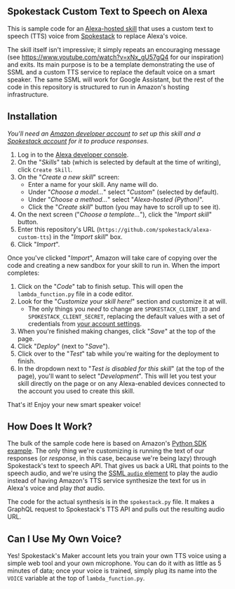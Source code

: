 ## Spokestack Custom Text to Speech on Alexa

This is sample code for an [Alexa-hosted skill](https://developer.amazon.com/en-US/docs/alexa/hosted-skills/build-a-skill-end-to-end-using-an-alexa-hosted-skill.html) that uses a custom text to speech (TTS) voice from [Spokestack](https://www.spokestack.io/) to replace Alexa's voice.

The skill itself isn't impressive; it simply repeats an encouraging message (see https://www.youtube.com/watch?v=xNx_gU57gQ4 for our inspiration) and exits. Its main purpose is to be a template demonstrating the use of SSML and a custom TTS service to replace the default voice on a smart speaker. The same SSML will work for Google Assistant, but the rest of the code in this repository is structured to run in Amazon's hosting infrastructure.

## Installation

_You'll need an [Amazon developer account](https://developer.amazon.com/) to set up this skill and a [Spokestack account](https://www.spokestack.io/create) for it to produce responses._

1. Log in to the [Alexa developer console](https://developer.amazon.com/alexa/console/ask#).
1. On the "*Skills*" tab (which is selected by default at the time of writing), click `Create Skill`.
1. On the "*Create a new skill*" screen:
    - Enter a name for your skill. Any name will do.
    - Under "*Choose a model...*" select "*Custom*" (selected by default).
    - Under "*Choose a method...*" select "*Alexa-hosted (Python)*".
    - Click the "*Create skill*" button (you may have to scroll up to see it).
1. On the next screen ("*Choose a template...*"), click the "*Import skill*" button.
1. Enter this repository's URL (`https://github.com/spokestack/alexa-custom-tts`) in the "*Import skill*" box.
1. Click "*Import*".

Once you've clicked "*Import*", Amazon will take care of copying over the code and creating a new sandbox for your skill to run in. When the import completes:
1. Click on the "*Code*" tab to finish setup. This will open the `lambda_function.py` file in a code editor. 
1. Look for the "*Customize your skill here!*" section and customize it at will.
    - The only things you _need_ to change are `SPOKESTACK_CLIENT_ID` and `SPOKESTACK_CLIENT_SECRET`, replacing the default values with a set of credentials from [your account settings](https://www.spokestack.io/account/settings#api).
1. When you're finished making changes, click "*Save*" at the top of the page.
1. Click "*Deploy*" (next to "*Save*").
1. Click over to the "*Test*" tab while you're waiting for the deployment to finish. 
1. In the dropdown next to "*Test is disabled for this skill*" (at the top of the page), you'll want to select "*Development*". This will let you test your skill directly on the page or on any Alexa-enabled devices connected to the account you used to create this skill.

That's it! Enjoy your new smart speaker voice!

## How Does It Work?

The bulk of the sample code here is based on Amazon's [Python SDK example](https://github.com/alexa/skill-sample-python-helloworld-decorators). The only thing we're customizing is running the text of our responses (or _response_, in this case, because we're being lazy) through Spokestack's text to speech API. That gives us back a URL that points to the speech audio, and we're using the [SSML `audio` element](https://www.w3.org/TR/speech-synthesis11/#S3.3.1) to play the audio instead of having Amazon's TTS service synthesize the text for us in Alexa's voice and play _that_ audio.

The code for the actual synthesis is in the `spokestack.py` file. It makes a GraphQL request to Spokestack's TTS API and pulls out the resulting audio URL.

## Can I Use My Own Voice?

Yes! Spokestack's Maker account lets you train your own TTS voice using a simple web tool and your own microphone. You can do it with as little as 5 minutes of data; once your voice is trained, simply plug its name into the `VOICE` variable at the top of `lambda_function.py`.
